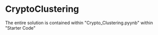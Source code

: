 # CryptoClustering

The entire solution is contained within "Crypto_Clustering.pyynb" within "Starter Code"